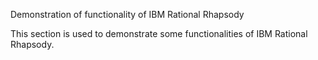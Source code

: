 Demonstration of functionality of IBM Rational Rhapsody

This section is used to demonstrate some functionalities of IBM Rational Rhapsody.

